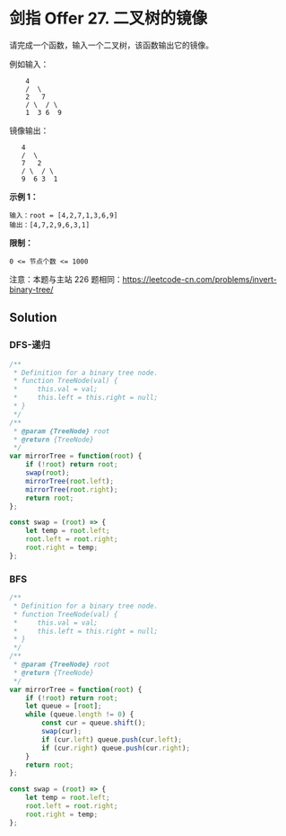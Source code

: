 # 剑指 Offer 27. 二叉树的镜像

请完成一个函数，输入一个二叉树，该函数输出它的镜像。

例如输入：

```
	4  
	/  \ 
	2   7 
	/ \  / \
	1  3 6  9
```
镜像输出：

```
   4  
   /  \ 
   7   2 
   / \  / \
   9  6 3  1
```

 

**示例 1：**

```
输入：root = [4,2,7,1,3,6,9]
输出：[4,7,2,9,6,3,1]
```

 

**限制：**

```
0 <= 节点个数 <= 1000
```

注意：本题与主站 226 题相同：https://leetcode-cn.com/problems/invert-binary-tree/

## Solution

### DFS-递归

```js
/**
 * Definition for a binary tree node.
 * function TreeNode(val) {
 *     this.val = val;
 *     this.left = this.right = null;
 * }
 */
/**
 * @param {TreeNode} root
 * @return {TreeNode}
 */
var mirrorTree = function(root) {
    if (!root) return root;
    swap(root);
    mirrorTree(root.left);
    mirrorTree(root.right);
    return root;
};

const swap = (root) => {
    let temp = root.left;
    root.left = root.right;
    root.right = temp;
};
```

### BFS

```js
/**
 * Definition for a binary tree node.
 * function TreeNode(val) {
 *     this.val = val;
 *     this.left = this.right = null;
 * }
 */
/**
 * @param {TreeNode} root
 * @return {TreeNode}
 */
var mirrorTree = function(root) {
    if (!root) return root;
    let queue = [root];
    while (queue.length != 0) {
        const cur = queue.shift();
        swap(cur);
        if (cur.left) queue.push(cur.left);
        if (cur.right) queue.push(cur.right);
    }
    return root;
};

const swap = (root) => {
    let temp = root.left;
    root.left = root.right;
    root.right = temp;
};
```

